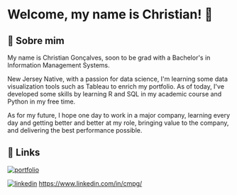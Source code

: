 # Welcome, my name is Christian! 👋


## 🚀 Sobre mim
My name is Christian Gonçalves, soon to be grad with a Bachelor's in Information Management Systems. 

New Jersey Native, with a passion for data science, I'm learning some data visualization tools such as Tableau to enrich my portfolio. As of today, I've developed some skills by learning R and SQL in my academic course and Python in my free time.  

As for my future, I hope one day to work in a major company, learning every day and getting better and better at my role, bringing value to the company, and delivering the best performance possible.

## 🔗 Links
[![portfolio](https://img.shields.io/badge/my_portfolio-000?style=for-the-badge&logo=ko-fi&logoColor=white)](https://katherineoelsner.com/)

[![linkedin](https://img.shields.io/badge/linkedin-0A66C2?style=for-the-badge&logo=linkedin&logoColor=white)](https://www.linkedin.com/) https://www.linkedin.com/in/cmpg/
